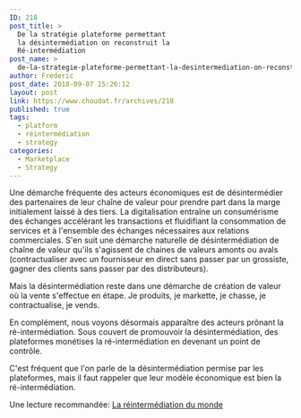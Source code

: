```yaml
---
ID: 218
post_title: >
  De la stratégie plateforme permettant
  la désintermédiation on reconstruit la
  Ré-intermédiation
post_name: >
  de-la-strategie-plateforme-permettant-la-desintermediation-on-reconstruit-la-re-intermediation
author: Frederic
post_date: 2018-09-07 15:26:12
layout: post
link: https://www.choudat.fr/archives/218
published: true
tags:
  - platform
  - réintermédiation
  - strategy
categories:
  - Marketplace
  - Strategy
---
```

<!-- wp:paragraph -->

Une démarche fréquente des acteurs économiques est de désintermédier des partenaires de leur chaîne de valeur pour prendre part dans la marge initialement laissé à des tiers. La digitalisation entraîne un consumérisme des échanges accélérant les transactions et fluidifiant la consommation de services et à l'ensemble des échanges nécessaires aux relations commerciales. S'en suit une démarche naturelle de désintermédiation de chaîne de valeur qu'ils s'agissent de chaines de valeurs amonts ou avals (contractualiser avec un fournisseur en direct sans passer par un grossiste, gagner des clients sans passer par des distributeurs).

<!-- /wp:paragraph -->

<!-- wp:paragraph -->

Mais la désintermédiation reste dans une démarche de création de valeur où la vente s'effectue en étape. Je produits, je markette, je chasse, je contractualise, je vends.

<!-- /wp:paragraph -->

<!-- wp:paragraph -->

En complément, nous voyons désormais apparaître des acteurs prônant la ré-intermédiation. Sous couvert de promouvoir la désintermédiation, des plateformes monétises la ré-intermédiation en devenant un point de contrôle.

<!-- /wp:paragraph -->

<!-- wp:paragraph -->

C'est fréquent que l'on parle de la désintermédiation permise par les plateformes, mais il faut rappeler que leur modèle économique est bien la   
ré-intermédiation.

<!-- /wp:paragraph -->

<!-- wp:paragraph -->

Une lecture recommandée: [La réintermédiation du monde][1] 

<!-- /wp:paragraph -->

 [1]: http://﻿https://www.latribune.fr/opinions/blogs/le-blog-du-contrarian/la-reintermediation-du-monde-742357.html